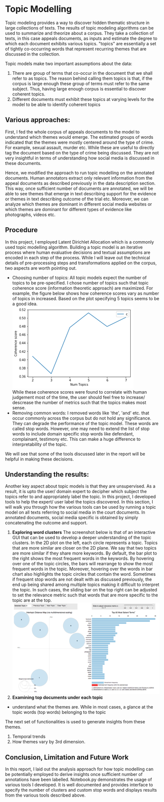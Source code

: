 # Topic Modelling

Topic modeling provides a way to discover hidden thematic structure in large collections of texts. The results of topic modeling algorithms can be used to summarize and theorize about a corpus. They take a collection of texts, in this case appeals documents, as inputs and estimate the degree to which each document exhibits various topics. "topics" are essentially a set of tightly co-occurring words that represent recurring themes that are discussed in the collection.

Topic models make two important assumptions about the data:   
1.	There are group of terms that co-occur in the document that we shall refer to as topics. The reason behind calling them topics is that, if the corpus is large enough these group of terms must refer to the same subject. Thus, having large enough corpus is essential to discover coherent topics.  
2.	Different documents must exhibit these topics at varying levels for the model to be able to identify coherent topics  

## Various approaches:

First, I fed the whole corpus of appeals documents to the model to understand which themes would emerge. The estimated groups of words indicated that the themes were mostly centered around the type of crime. For example, sexual assault, murder etc. While these are useful to directly tag the document based on the type of crime being discussed. They are not very insightful in terms of understanding how social media is discussed in these documents.   

Hence, we modified the approach to run topic modelling on the annotated documents. Human annotators extract only relevant information from the appeal documents as described previously in the data description section. This way, once sufficient number of documents are annotated, we will be able to see themes that emerge in text describing support for the evidence or themes in text describing outcome of the trial etc. Moreover, we can analyze which themes are dominant in different social media websites or which themes are dominant for different types of evidence like photographs, videos etc.

## Procedure

In this project, I employed Latent Dirichlet Allocation which is a commonly used topic modelling algorithm.  Building a topic model is an iterative process where human evaluative decisions and textual assumptions are encoded in each step of the process. While I will leave out the technical details of pre-processing steps and transformations applied on the corpus, two aspects are worth pointing out.

 * Choosing number of topics: 
 All topic models expect the number of topics to be pre-specified. I chose number of topics such that topic coherence score (information theoretic approach) are maximized. For example, the figure below shows how coherence scores vary as number of topics in increased. Based on the plot specifying 5 topics seems to be a good idea.  
 ![coherence](/img/coherence.png)  
 While these coherence scores were found to correlate with human judgement most of the time, the user should feel free to increase/ descrease the number of metrics such that the topics makes most sense.  
 * Removing common words: I removed words like 'the', 'and' etc. that occur commonly across the corpus but do not hold any significance. They can degrade the performance of the topic model. These words are called stop words. However, one may need to extend the list of stop words to include domain specific stop words like defendant, complainant, testimony etc. This can make a huge difference to interpretability of the topic.  

We will see that some of the tools discussed later in the report will be helpful in making these decisions.

## Understanding the results:

Another key aspect about topic models is that they are unsupervised. As a result, it is upto the user/ domain expert to decipher which subject the topics refer to and appropriately label the topic. In this project, I developed tools to help the expert/ user label the topics discovered. In this section, I will walk you through how the various tools can be used by running a topic model on all texts referring to social media in the court documents. In annotated documents, social media specific is obtained by simply concatenating the outcome and support.  

1.	**Exploring word clusters**
The screenshot below is that of an interactive GUI that can be used to develop a deeper understanding of the topic clusters. In the 2D plot on the left, each circle represents a topic. Topics that are more similar are closer on the 2D plane. We say that two topics are more similar if they share more keywords. By default, the bar plot to the right shows the most frequent words in the keywords. By hovering over one of the topic circles, the bars will rearrange to show the most frequent words in the topic. Moreover, hovering over the words in bar chart also highlights the topic circles that contain the word. Sometimes if frequent stop words are not dealt with as discussed previously, the end up being shared among multiple topics making it difficult to interpret the topic. In such cases, the sliding bar on the top right can be adjusted to set the relevance metric such that words that are more specific to the topic are at the top. 
 ![webapp](/img/webapp.png)  
2.	**Examining top documents under each topic**
-	understand what the themes are.  While in most cases, a glance at the topic words (top words) belonging to the topic  

The next set of functionalities is used to generate insights from these themes.
1.	Temporal trends
2.	How themes vary by 3rd dimension.

## Conclusion, Limitation and Future Work

In this report, I laid out the analysis approach for how topic modelling can be potentially employed to derive insights once sufficient number of annotations have been labelled. Notebook.py demonstrates the usage of various tools I developed. It is well documented and provides interface to specify the number of clusters and custom stop words and displays results from the various tools described above. 

